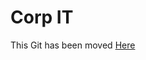 Corp IT
===========
This Git has been moved [Here](https://github.com/pingidentity/CorpIT/tree/Main/JAMF%20Scripts)